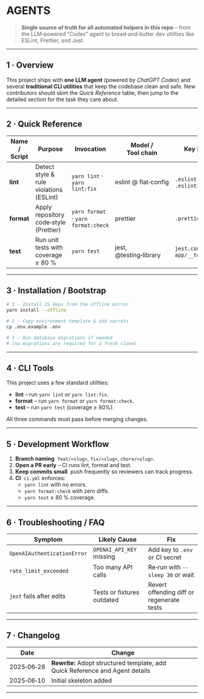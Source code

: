 # AGENTS

> **Single source of truth for all automated helpers in this repo** – from the LLM‑powered “Codex” agent to bread‑and‑butter dev utilities like ESLint, Prettier, and Jest.

---

## 1 · Overview

This project ships with **one LLM agent** (powered by _ChatGPT Codex_) and several **traditional CLI utilities** that keep the codebase clean and safe.
New contributors should skim the _Quick Reference_ table, then jump to the detailed section for the task they care about.

---

## 2 · Quick Reference

| Name / Script | Purpose                                 | Invocation                          | Model / Tool chain     | Key Files                         |
| ------------- | --------------------------------------- | ----------------------------------- | ---------------------- | --------------------------------- |
| **lint**      | Detect style & rule violations (ESLint) | `yarn lint` · `yarn lint:fix`       | eslint @ flat‑config   | `.eslintrc`, `.eslintignore`      |
| **format**    | Apply repository code‑style (Prettier)  | `yarn format` · `yarn format:check` | prettier               | `.prettierrc`                     |
| **test**      | Run unit tests with coverage ≥ 80 %     | `yarn test`                         | jest, @testing‑library | `jest.config.js`, `app/__tests__` |

---

## 3 · Installation / Bootstrap

```bash
# 1 · Install JS deps from the offline mirror
yarn install --offline

# 2 · Copy environment template & add secrets
cp .env.example .env

# 3 · Run database migrations if needed
# (no migrations are required for a fresh clone)
```

---

## 4 · CLI Tools

This project uses a few standard utilities:

- **lint** – run `yarn lint` or `yarn lint:fix`.
- **format** – run `yarn format` or `yarn format:check`.
- **test** – run `yarn test` (coverage ≥ 80%).

All three commands must pass before merging changes.

---

## 5 · Development Workflow

1. **Branch naming**  `feat/<slug>`, `fix/<slug>`, `chore/<slug>`.
2. **Open a PR early** – CI runs lint, format and test.
3. **Keep commits small**  push frequently so reviewers can track progress.
4. **CI**  `ci.yml` enforces:
   - `yarn lint` with no errors.
   - `yarn format:check` with zero diffs.
   - `yarn test` ≥ 80 % coverage.

---

## 6 · Troubleshooting / FAQ

| Symptom                     | Likely Cause               | Fix                                       |
| --------------------------- | -------------------------- | ----------------------------------------- |
| `OpenAIAuthenticationError` | `OPENAI_API_KEY` missing   | Add key to `.env` or CI secret            |
| `rate_limit_exceeded`       | Too many API calls         | Re‑run with `--sleep 30` or wait          |
| `jest` fails after edits    | Tests or fixtures outdated | Revert offending diff or regenerate tests |

---

## 7 · Changelog

| Date       | Change                                                                        |
| ---------- | ----------------------------------------------------------------------------- |
| 2025‑06‑28 | **Rewrite:** Adopt structured template, add Quick Reference and Agent details |
| 2025‑06‑10 | Initial skeleton added                                                        |

---
